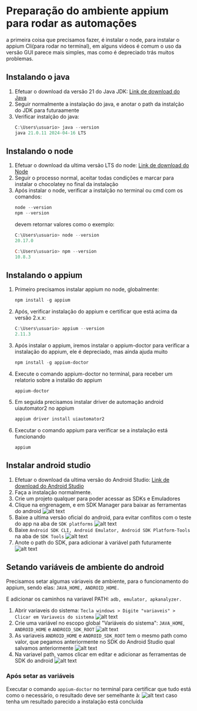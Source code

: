 # Preparação do ambiente appium para rodar as automações

a primeira coisa que precisamos fazer, é instalar o node, para instalar o appium Cli(para rodar no terminal), em alguns videos é comum o uso da versão GUI parece mais simples, mas como é depreciado trás muitos problemas.

## Instalando o java
1. Efetuar o download da versão 21 do Java JDK: [Link de download do Java](https://www.oracle.com/java/technologies/downloads/#java21)
2. Seguir normalmente a instalação do java, e anotar o path da instalção do JDK para futuraamente
3. Verificar instalção do java:
    ```powershell
    C:\Users\usuario> java --version
    java 21.0.11 2024-04-16 LTS
    ```

## Instalando o node
1. Efetuar o download da ultima versão LTS do node: [Link de download do Node](https://nodejs.org/pt)
2. Seguir o processo normal, aceitar todas condições e marcar para instalar o chocolatey no final da instalação
3. Após instalar o node, verificar a instalção no terminal ou cmd com os comandos:
    ```powershell
    node --version
    npm --version
    ```
    devem retornar valores como o exemplo:
    ```powershell
    C:\Users\usuario> node --version
    20.17.0

    C:\Users\usuario> npm --version
    10.8.3
    ```

## Instalando o appium
1. Primeiro precisamos instalar appium no node, globalmente:
    ```powershell
    npm install -g appium
    ```
2. Após, verificar instalação do appium e certificar que está acima da versão 2.x.x:
    ```powershell
    C:\Users\usuario> appium --version
    2.11.3
    ```
3. Após instalar o appium, iremos instalar o appium-doctor para verificar a instalação do appium, ele é depreciado, mas ainda ajuda muito
    ```powershell
    npm install -g appium-doctor  
    ```
4. Execute o comando appium-doctor no terminal, para receber um relatorio sobre a instalão do appium
    ```
    appium-doctor
    ```
5. Em seguida precisamos instalar driver de automação android uiautomator2 no appium
    ```powershell
    appium driver install uiautomator2
    ```
6. Executar o comando appium para verificar se a instalação está funcionando
    ```
    appium
    ```


## Instalar android studio
1. Efetuar o download da ultima versão do Android Studio: [Link de download do Android Studio](https://developer.android.com/studio?gad_source=1&gclid=Cj0KCQjwmOm3BhC8ARIsAOSbapXeVRD4bNOHN-t-W5ITu0fpXsaQHrkIoGumtc6YPVHEvcu-dOj1rywaAlHcEALw_wcB&gclsrc=aw.ds&hl=pt-br)
2. Faça a instalação normalmente.
3. Crie um projeto qualquer para poder acessar as SDKs e Emuladores
4. Clique na engrenagem, e em SDK Manager para baixar as ferramentas do android
![alt text](images/image-1.png)
5. Baixe a ultima versão oficial do android, para evitar conflitos com o teste do app na aba de `SDK platforms`
![alt text](images/image-2.png)
6. Baixe  `Android SDK CLI, Android Emulator, Android SDK Platform-Tools` na aba de `SDK Tools`
![alt text](images/image-3.png)
7. Anote o path do SDK, para adicionar à variável path futuramente
![alt text](images/image-4.png)

## Setando variáveis de ambiente do android
Precisamos setar algumas váriaveis de ambiente, para o funcionamento do appium, sendo elas: `JAVA_HOME, ANDROID_HOME.`

E adicionar os caminhos na variavel PATH: `adb, emulator, apkanalyzer.`

1. Abrir variaveis do sistema: `Tecla windows > Digite "variaveis" > Clicar em Variaveis do sistema` 
![alt text](images/image.png)
2. Crie uma variável no escopo global "Variáveis do sistema": `JAVA_HOME`, `ANDROID_HOME` e `ANDROID_SDK_ROOT`
![alt text](images/image-5.png)
3. As variaveis `ANDROID_HOME` e `ANDROID_SDK_ROOT` tem o mesmo path como valor, que pegamos anteriormente no SDK do Android Studio qual salvamos anteriormente
![alt text](images/image-7.png)
4. Na variavel path, vamos clicar em editar e adicionar as ferramentas de SDK do android
![alt text](images/image-9.png)

### Após setar as variáveis
Executar o comando `appium-doctor` no terminal para certificar que tudo está como o necessário, o resultado deve ser semelhante à:
![alt text](images/image-10.png)
caso tenha um resultado parecido a instalação está concluida
